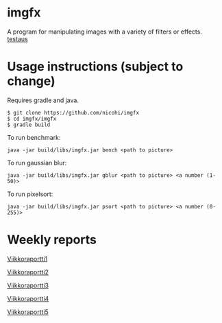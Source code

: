 # imgfx
A program for manipulating images with a variety of filters or effects.
[testaus](dokumentaatio/testaus.md)

# Usage instructions (subject to change)
Requires gradle and java.
```
$ git clone https://github.com/nicohi/imgfx
$ cd imgfx/imgfx
$ gradle build
```
To run benchmark:
```
java -jar build/libs/imgfx.jar bench <path to picture>
```

To run gaussian blur:
```
java -jar build/libs/imgfx.jar gblur <path to picture> <a number (1-50)>
```

To run pixelsort:
```
java -jar build/libs/imgfx.jar psort <path to picture> <a number (0-255)>
```

# Weekly reports
[Viikkoraportti1](dokumentaatio/Viikkoraportti1.md)

[Viikkoraportti2](dokumentaatio/Viikkoraportti2.md)

[Viikkoraportti3](dokumentaatio/Viikkoraportti3.md)

[Viikkoraportti4](dokumentaatio/Viikkoraportti4.md)

[Viikkoraportti5](dokumentaatio/Viikkoraportti5.md)
